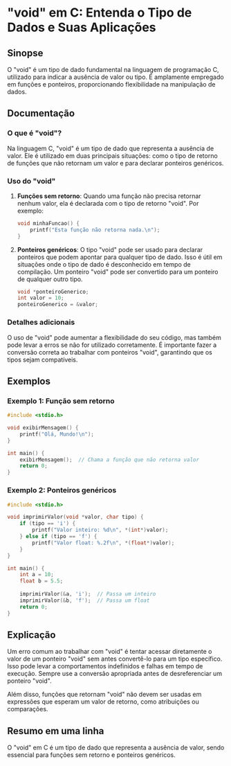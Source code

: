 <!--
Meta Description: # "void" em C: Entenda o Tipo de Dados e Suas Aplicações ## Sinopse O "void" é um tipo de dado fundamental na linguagem de programação C, utilizado pa...
Meta Keywords: void, tipo, valor, que, para
-->

# "void" em C: Entenda o Tipo de Dados e Suas Aplicações

## Sinopse
O "void" é um tipo de dado fundamental na linguagem de programação C, utilizado para indicar a ausência de valor ou tipo. É amplamente empregado em funções e ponteiros, proporcionando flexibilidade na manipulação de dados.

## Documentação
### O que é "void"?
Na linguagem C, "void" é um tipo de dado que representa a ausência de valor. Ele é utilizado em duas principais situações: como o tipo de retorno de funções que não retornam um valor e para declarar ponteiros genéricos.

### Uso do "void"
1. **Funções sem retorno**: Quando uma função não precisa retornar nenhum valor, ela é declarada com o tipo de retorno "void". Por exemplo:
   ```c
   void minhaFuncao() {
       printf("Esta função não retorna nada.\n");
   }
   ```

2. **Ponteiros genéricos**: O tipo "void" pode ser usado para declarar ponteiros que podem apontar para qualquer tipo de dado. Isso é útil em situações onde o tipo de dado é desconhecido em tempo de compilação. Um ponteiro "void" pode ser convertido para um ponteiro de qualquer outro tipo.
   ```c
   void *ponteiroGenerico;
   int valor = 10;
   ponteiroGenerico = &valor;
   ```

### Detalhes adicionais
O uso de "void" pode aumentar a flexibilidade do seu código, mas também pode levar a erros se não for utilizado corretamente. É importante fazer a conversão correta ao trabalhar com ponteiros "void", garantindo que os tipos sejam compatíveis.

## Exemplos
### Exemplo 1: Função sem retorno
```c
#include <stdio.h>

void exibirMensagem() {
    printf("Olá, Mundo!\n");
}

int main() {
    exibirMensagem();  // Chama a função que não retorna valor
    return 0;
}
```

### Exemplo 2: Ponteiros genéricos
```c
#include <stdio.h>

void imprimirValor(void *valor, char tipo) {
    if (tipo == 'i') {
        printf("Valor inteiro: %d\n", *(int*)valor);
    } else if (tipo == 'f') {
        printf("Valor float: %.2f\n", *(float*)valor);
    }
}

int main() {
    int a = 10;
    float b = 5.5;
    
    imprimirValor(&a, 'i');  // Passa um inteiro
    imprimirValor(&b, 'f');  // Passa um float
    return 0;
}
```

## Explicação
Um erro comum ao trabalhar com "void" é tentar acessar diretamente o valor de um ponteiro "void" sem antes convertê-lo para um tipo específico. Isso pode levar a comportamentos indefinidos e falhas em tempo de execução. Sempre use a conversão apropriada antes de desreferenciar um ponteiro "void".

Além disso, funções que retornam "void" não devem ser usadas em expressões que esperam um valor de retorno, como atribuições ou comparações.

## Resumo em uma linha
O "void" em C é um tipo de dado que representa a ausência de valor, sendo essencial para funções sem retorno e ponteiros genéricos.